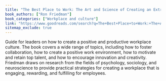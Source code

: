 ```yaml
---
title: "The Best Place to Work: The Art and Science of Creating an Extraordinary Workplace"
book_authors: ["Ron Friedman"]
book_categories: ["Workplace and culture"]
link: "https://www.goodreads.com/search?q=The+Best+Place+to+Work:+The+Art+and+Science+of+Creating+an+Extraordinary+Workplace+Ron+Friedman"
sitemap_exclude: true
---
```


 Guide for leaders on how to create a positive and productive workplace culture. The book covers a wide range of topics, including how to foster collaboration, how to create a positive work environment, how to motivate and retain top talent, and how to encourage innovation and creativity. Friedman draws on research from the fields of psychology, sociology, and neuroscience to provide practical strategies for creating a workplace that is engaging, rewarding, and fulfilling for employees.